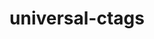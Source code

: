 ---
title: "universal-ctags"
layout: cache
categories: [package, develop]
meta: {"compilers": ["apple-clang@16.0.0", "gcc@10.5.0", "gcc@13.3.0"], "num_specs": 35, "num_specs_by_stack": {"developer-tools-aarch64-linux-gnu": 11, "developer-tools-darwin": 13, "developer-tools-x86_64_v3-linux-gnu": 11, "root": 35}, "oss": ["centos7", "rhel8", "sequoia"], "platforms": ["darwin", "linux"], "stacks": ["developer-tools-aarch64-linux-gnu", "developer-tools-darwin", "developer-tools-x86_64_v3-linux-gnu", "root"], "targets": ["aarch64", "x86_64_v3"], "versions": ["6.1.20240505.0"]}
spec_details: [{"compiler": "gcc@10.5.0", "hash": "24s6ahwhxfkhosuk72cim6736lo2nnlz", "os": "centos7", "platform": "linux", "size": "-", "stacks": ["developer-tools-x86_64_v3-linux-gnu", "root"], "target": "x86_64_v3", "variants": ["build_system=autotools"], "versions": ["6.1.20240505.0"]}, {"compiler": "gcc@10.5.0", "hash": "2z23fffi3ta7uwkii4mljh62znwj6m3w", "os": "centos7", "platform": "linux", "size": "-", "stacks": ["developer-tools-x86_64_v3-linux-gnu", "root"], "target": "x86_64_v3", "variants": ["build_system=autotools"], "versions": ["6.1.20240505.0"]}, {"compiler": "gcc@10.5.0", "hash": "3t375gdiyuedogbg6d26d4xc747vhkse", "os": "centos7", "platform": "linux", "size": "-", "stacks": ["developer-tools-x86_64_v3-linux-gnu", "root"], "target": "x86_64_v3", "variants": ["build_system=autotools"], "versions": ["6.1.20240505.0"]}, {"compiler": "apple-clang@16.0.0", "hash": "46kdqkbkhig2gfmyfv5j4liaa3b2n6cm", "os": "sequoia", "platform": "darwin", "size": "-", "stacks": ["developer-tools-darwin", "root"], "target": "aarch64", "variants": ["build_system=autotools"], "versions": ["6.1.20240505.0"]}, {"compiler": "apple-clang@16.0.0", "hash": "4xexf7v6wsokiiqcyxaoaljpzcaa5d4y", "os": "sequoia", "platform": "darwin", "size": "-", "stacks": ["developer-tools-darwin", "root"], "target": "aarch64", "variants": ["build_system=autotools"], "versions": ["6.1.20240505.0"]}, {"compiler": "gcc@10.5.0", "hash": "5bfu5dn3x6ugycdjvr5rwch52enn3h5s", "os": "centos7", "platform": "linux", "size": "-", "stacks": ["developer-tools-x86_64_v3-linux-gnu", "root"], "target": "x86_64_v3", "variants": ["build_system=autotools"], "versions": ["6.1.20240505.0"]}, {"compiler": "gcc@10.5.0", "hash": "7lc4xo2jjgra4zgcxsm3l5prekcupjgj", "os": "centos7", "platform": "linux", "size": "-", "stacks": ["developer-tools-x86_64_v3-linux-gnu", "root"], "target": "x86_64_v3", "variants": ["build_system=autotools"], "versions": ["6.1.20240505.0"]}, {"compiler": "gcc@13.3.0", "hash": "7wlwndo2rf4yxnqrdjlq2huqbzo4l2d7", "os": "rhel8", "platform": "linux", "size": "-", "stacks": ["developer-tools-aarch64-linux-gnu", "root"], "target": "aarch64", "variants": ["build_system=autotools"], "versions": ["6.1.20240505.0"]}, {"compiler": "apple-clang@16.0.0", "hash": "abumje3yix6jiw7wna42oayn55zgspa2", "os": "sequoia", "platform": "darwin", "size": "-", "stacks": ["developer-tools-darwin", "root"], "target": "aarch64", "variants": ["build_system=autotools"], "versions": ["6.1.20240505.0"]}, {"compiler": "gcc@13.3.0", "hash": "as2zaxtghtmvurjyxsvdem3pptgfpijw", "os": "rhel8", "platform": "linux", "size": "-", "stacks": ["developer-tools-aarch64-linux-gnu", "root"], "target": "aarch64", "variants": ["build_system=autotools"], "versions": ["6.1.20240505.0"]}, {"compiler": "apple-clang@16.0.0", "hash": "ch6sr6ym6xzkejxpbbjezw6ioomaihbw", "os": "sequoia", "platform": "darwin", "size": "-", "stacks": ["developer-tools-darwin", "root"], "target": "aarch64", "variants": ["build_system=autotools"], "versions": ["6.1.20240505.0"]}, {"compiler": "gcc@10.5.0", "hash": "clzsdm2lh7nbaihjdfg5knatkddxxmgp", "os": "centos7", "platform": "linux", "size": "-", "stacks": ["developer-tools-x86_64_v3-linux-gnu", "root"], "target": "x86_64_v3", "variants": ["build_system=autotools"], "versions": ["6.1.20240505.0"]}, {"compiler": "gcc@13.3.0", "hash": "csqqyf5kypvlz5oxocz3jpmvxp65h7q4", "os": "rhel8", "platform": "linux", "size": "-", "stacks": ["developer-tools-aarch64-linux-gnu", "root"], "target": "aarch64", "variants": ["build_system=autotools"], "versions": ["6.1.20240505.0"]}, {"compiler": "gcc@13.3.0", "hash": "etfm6elwwskzidljkchxxnl26t6ichzr", "os": "rhel8", "platform": "linux", "size": "-", "stacks": ["developer-tools-aarch64-linux-gnu", "root"], "target": "aarch64", "variants": ["build_system=autotools"], "versions": ["6.1.20240505.0"]}, {"compiler": "gcc@13.3.0", "hash": "i74xcvvbollrkdvh3z6yymppeqcetpbz", "os": "rhel8", "platform": "linux", "size": "-", "stacks": ["developer-tools-aarch64-linux-gnu", "root"], "target": "aarch64", "variants": ["build_system=autotools"], "versions": ["6.1.20240505.0"]}, {"compiler": "apple-clang@16.0.0", "hash": "kbzfpfzihhfq43bmpnseiwpxanshfwbj", "os": "sequoia", "platform": "darwin", "size": "-", "stacks": ["developer-tools-darwin", "root"], "target": "aarch64", "variants": ["build_system=autotools"], "versions": ["6.1.20240505.0"]}, {"compiler": "gcc@13.3.0", "hash": "kilogg47l7a6bpkfwy7z2q5imyxhq5x7", "os": "rhel8", "platform": "linux", "size": "-", "stacks": ["developer-tools-aarch64-linux-gnu", "root"], "target": "aarch64", "variants": ["build_system=autotools"], "versions": ["6.1.20240505.0"]}, {"compiler": "gcc@13.3.0", "hash": "ktmg4fhcg7cpxiclkuyrtu5g4tonlsd2", "os": "rhel8", "platform": "linux", "size": "-", "stacks": ["developer-tools-aarch64-linux-gnu", "root"], "target": "aarch64", "variants": ["build_system=autotools"], "versions": ["6.1.20240505.0"]}, {"compiler": "gcc@13.3.0", "hash": "nwdgkgqmntkmnv7ntr7esrit7pqdhfc7", "os": "rhel8", "platform": "linux", "size": "-", "stacks": ["developer-tools-aarch64-linux-gnu", "root"], "target": "aarch64", "variants": ["build_system=autotools"], "versions": ["6.1.20240505.0"]}, {"compiler": "gcc@10.5.0", "hash": "oc3ovbjnt2xs5f7b76k7fmucndnyzppk", "os": "centos7", "platform": "linux", "size": "-", "stacks": ["developer-tools-x86_64_v3-linux-gnu", "root"], "target": "x86_64_v3", "variants": ["build_system=autotools"], "versions": ["6.1.20240505.0"]}, {"compiler": "gcc@10.5.0", "hash": "opjo2jldl4low5o3optalk6eh3gckyug", "os": "centos7", "platform": "linux", "size": "-", "stacks": ["developer-tools-x86_64_v3-linux-gnu", "root"], "target": "x86_64_v3", "variants": ["build_system=autotools"], "versions": ["6.1.20240505.0"]}, {"compiler": "apple-clang@16.0.0", "hash": "p6xygkxcnbciq42nfkoi5t4wlpru5gk3", "os": "sequoia", "platform": "darwin", "size": "-", "stacks": ["developer-tools-darwin", "root"], "target": "aarch64", "variants": ["build_system=autotools"], "versions": ["6.1.20240505.0"]}, {"compiler": "apple-clang@16.0.0", "hash": "snndl7shctxivg4n4qopf7rwvrhpxsdu", "os": "sequoia", "platform": "darwin", "size": "-", "stacks": ["developer-tools-darwin", "root"], "target": "aarch64", "variants": ["build_system=autotools"], "versions": ["6.1.20240505.0"]}, {"compiler": "gcc@10.5.0", "hash": "svkgmudvtukbcq2u6q3segeeb7hdvdld", "os": "centos7", "platform": "linux", "size": "-", "stacks": ["developer-tools-x86_64_v3-linux-gnu", "root"], "target": "x86_64_v3", "variants": ["build_system=autotools"], "versions": ["6.1.20240505.0"]}, {"compiler": "apple-clang@16.0.0", "hash": "tn7ixt42lfg6jf2ii4sa5qyj5fuw47vd", "os": "sequoia", "platform": "darwin", "size": "-", "stacks": ["developer-tools-darwin", "root"], "target": "aarch64", "variants": ["build_system=autotools"], "versions": ["6.1.20240505.0"]}, {"compiler": "apple-clang@16.0.0", "hash": "tp2tzel5rcdoivemt3t4lj4yhsrvr4vd", "os": "sequoia", "platform": "darwin", "size": "-", "stacks": ["developer-tools-darwin", "root"], "target": "aarch64", "variants": ["build_system=autotools"], "versions": ["6.1.20240505.0"]}, {"compiler": "gcc@10.5.0", "hash": "tyx63wqb6yyizexkkwoaukhjvolo5nv6", "os": "centos7", "platform": "linux", "size": "-", "stacks": ["developer-tools-x86_64_v3-linux-gnu", "root"], "target": "x86_64_v3", "variants": ["build_system=autotools"], "versions": ["6.1.20240505.0"]}, {"compiler": "gcc@13.3.0", "hash": "v47udwinyf6t6a2ejdhq4hlvsenfdddm", "os": "rhel8", "platform": "linux", "size": "-", "stacks": ["developer-tools-aarch64-linux-gnu", "root"], "target": "aarch64", "variants": ["build_system=autotools"], "versions": ["6.1.20240505.0"]}, {"compiler": "gcc@13.3.0", "hash": "vv2xi4mom5pkr7x75uss5zz5yvkbrpk7", "os": "rhel8", "platform": "linux", "size": "-", "stacks": ["developer-tools-aarch64-linux-gnu", "root"], "target": "aarch64", "variants": ["build_system=autotools"], "versions": ["6.1.20240505.0"]}, {"compiler": "apple-clang@16.0.0", "hash": "vwfhytubhthsv2hjr6m7xqiutwfqra3k", "os": "sequoia", "platform": "darwin", "size": "-", "stacks": ["developer-tools-darwin", "root"], "target": "aarch64", "variants": ["build_system=autotools"], "versions": ["6.1.20240505.0"]}, {"compiler": "apple-clang@16.0.0", "hash": "w22mb6zx4ropsyiyckgjim576zbilbbi", "os": "sequoia", "platform": "darwin", "size": "-", "stacks": ["developer-tools-darwin", "root"], "target": "aarch64", "variants": ["build_system=autotools"], "versions": ["6.1.20240505.0"]}, {"compiler": "gcc@13.3.0", "hash": "wafyopp4o67y2j6g5vkhoh55i2uk3bf5", "os": "rhel8", "platform": "linux", "size": "-", "stacks": ["developer-tools-aarch64-linux-gnu", "root"], "target": "aarch64", "variants": ["build_system=autotools"], "versions": ["6.1.20240505.0"]}, {"compiler": "gcc@10.5.0", "hash": "wkld5koz2wtohv2i5hrxabbzbqqh2jri", "os": "centos7", "platform": "linux", "size": "-", "stacks": ["developer-tools-x86_64_v3-linux-gnu", "root"], "target": "x86_64_v3", "variants": ["build_system=autotools"], "versions": ["6.1.20240505.0"]}, {"compiler": "apple-clang@16.0.0", "hash": "wr4ae75mqfbd6vybggyws6sqylyrg2xf", "os": "sequoia", "platform": "darwin", "size": "-", "stacks": ["developer-tools-darwin", "root"], "target": "aarch64", "variants": ["build_system=autotools"], "versions": ["6.1.20240505.0"]}, {"compiler": "apple-clang@16.0.0", "hash": "xg5lwcog4vqeijpuquktcxso6ltqkolx", "os": "sequoia", "platform": "darwin", "size": "-", "stacks": ["developer-tools-darwin", "root"], "target": "aarch64", "variants": ["build_system=autotools"], "versions": ["6.1.20240505.0"]}]
---